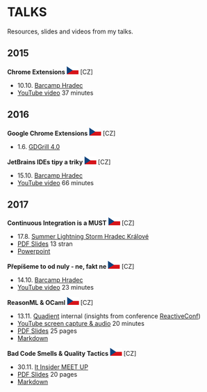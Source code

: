 # TALKS

Resources, slides and videos from my talks.

## 2015
**Chrome Extensions** ![](.gfx/cz.png) \[CZ\]
 * 10.10. [Barcamp Hradec](https://www.facebook.com/events/1492261204405195)
 * [YouTube video](https://youtu.be/q8WDGTUZixA) 37 minutes

## 2016
**Google Chrome Extensions** ![](.gfx/cz.png) \[CZ\]
 * 1.6. [GDGrill 4.0](https://www.facebook.com/events/841603239284682)

**JetBrains IDEs tipy a triky** ![](.gfx/cz.png) \[CZ\]
 * 15.10. [Barcamp Hradec](https://www.facebook.com/events/927186954070871)
 * [YouTube video](https://youtu.be/hml-2Fjy4Y4) 66 minutes

## 2017
**Continuous Integration is a MUST** ![](.gfx/cz.png) \[CZ\]
 * 17.8. [Summer Lightning Storm Hradec Králové](https://www.facebook.com/events/251578875355379)
 * [PDF Slides](continuous-integration-is-a-must/continuous-integration-is-a-must.pdf) 13 stran
 * [Powerpoint](continuous-integration-is-a-must/continuous-integration-is-a-must.pptx)

**Přepíšeme to od nuly - ne, fakt ne** ![](.gfx/cz.png) \[CZ\]
 * 14.10. [Barcamp Hradec](https://www.facebook.com/events/302410156829117)
 * [YouTube video](https://youtu.be/6qzZWpeS3Uk) 23 minutes 

**ReasonML & OCaml** ![](.gfx/cz.png) \[CZ\]
 * 13.11. [Quadient](https://www.quadient.com/) internal (insights from conference [ReactiveConf](https://reactiveconf.com))
 * [YouTube screen capture & audio](https://youtu.be/MWSJOatjvUQ) 20 minutes
 * [PDF Slides](reasonml-and-ocaml/reason.pdf) 25 pages
 * [Markdown](reasonml-and-ocaml/reason.md)

**Bad Code Smells & Quality Tactics** ![](.gfx/cz.png) \[CZ\]
 * 30.11. [It Insider MEET UP](https://www.facebook.com/events/129228497767716)
 * [PDF Slides](bad-code-smells/bad-code-smells.pdf) 20 pages
 * [Markdown](bad-code-smells/bad-code-smells.md)
